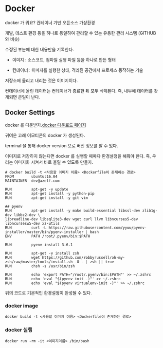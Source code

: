 # Docker

docker 가 뭐요? 컨테이너 기반 오픈소스 가상환경

개발, 테스트 환경 등을 하나로 통일하여 관리할 수 있는 유용한 관리 시스템 (GITHUB와 비슷)

수정된 부분에 대한 내용만을 기록한다.


* 이미지 : 소스코드, 컴파일 실행 파일 등을 하나로 만든 형태

* 컨테이너 : 이미지를 실행한 상태, 격리된 공간에서 프로세스 동작하는 기술

저장소에 올리고 내리는 것은 이미지이다.

컨테이너에 올린 데이터는 컨테이너가 종료한 뒤 모두 삭제된다. 즉, 내부에 데이터를 갖게되면 큰일이 난다.

## Docker Settings

docker 를 다운받자.[docker 다운로드 페이지](https://docs.docker.com/docker-for-mac/install/)

귀여운 고래 이모티콘의 docker 가 생성된다.

terminal 을 통해 docker version 으로 버전 정보를 알 수 있다.

이미지로 저장하지 않는다면 docker 를 실행할 때마다 환경설정을 해줘야 한다. 즉, 우리는 이미지화 시켜서 바로 올릴 수 있도록 만들자.

```
# docker build -t <사용할 이미지 이름> <Dockerfile이 존재하는 경로>
FROM        ubuntu:16.04
MAINTAINER  dev@azelf.com

RUN         apt-get -y update
RUN         apt-get install -y python-pip
RUN         apt-get install -y git vim

## pyenv
RUN         apt-get install -y make build-essential libssl-dev zlib1g-dev libbz2-dev \
libreadline-dev libsqlite3-dev wget curl llvm libncurses5-dev libncursesw5-dev xz-utils
RUN         curl -L https://raw.githubusercontent.com/yyuu/pyenv-installer/master/bin/pyenv-installer | bash
ENV         PATH /root/.pyenv/bin:$PATH

RUN         pyenv install 3.6.1

RUN         apt-get -y install zsh
RUN         wget https://github.com/robbyrussell/oh-my-zsh/raw/master/tools/install.sh -O - | zsh || true
RUN         chsh -s /usr/bin/zsh

RUN         echo 'export PATH="/root/.pyenv/bin:$PATH"' >> ~/.zshrc
RUN         echo 'eval "$(pyenv init -)"' >> ~/.zshrc
RUN         echo 'eval "$(pyenv virtualenv-init -)"' >> ~/.zshrc
```

위의 코드로 기본적인 환경설정이 완성될 수 있다.

### docker image 

```
docker build -t <사용할 이미지 이름> <Dockerfile이 존재하는 경로>
```

### docker 실행

```
docker run -rm -it <이미지이름> /bin/bash
```